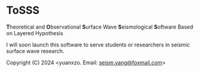 # ToSSS
**T**heoretical and **O**bservational **S**urface Wave **S**eismological **S**oftware Based on Layered Hypothesis


I will soon launch this software to serve students or researchers in seismic surface wave research.




Copyright (C) 2024 <yuanxzo. Email: seism.yang@foxmail.com>

